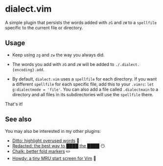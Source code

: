 # dialect.vim

A simple plugin that persists the words added with `zG` and `zW` to a
`spellfile` specific to the current file or directory.


## Usage

- Keep using `zg` and `zw` the way you always did.

- The words you add with `zG` and `zW` will be added to
`./.dialect.{encoding}.add`.

- By default, `dialect.vim` uses a `spellfile` for each directory. If you want
  a different `spellfile` for each specific file, add this to your `.vimrc`:
  `let g:dialectmode = 'file'`. You can also add a file called `.dialectmain`
  to a directory and all files in its subdirectories will use the `spellfile`
  there.

That's it!


## See also

You may also be interested in my other plugins:

- [Ditto: highlight overused words](https://github.com/dbmrq/vim-ditto) :speak_no_evil:
- [Redacted: the best way to ████ the ████](https://github.com/dbmrq/vim-redacted) :no_mouth:
- [Chalk: better fold markers](https://github.com/dbmrq/vim-chalk) :pencil2:
- [Howdy: a tiny MRU start screen for Vim](https://github.com/dbmrq/vim-howdy) :wave:


